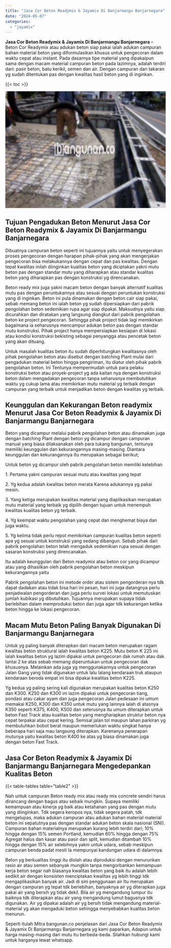 ```yaml
---
title: "Jasa Cor Beton Readymix & Jayamix Di Banjarmangu Banjarnegara"
date: "2024-05-07"
categories: 
  - "jayamix"
---
```


**Jasa Cor Beton Readymix & Jayamix Di Banjarmangu Banjarnegara** – Beton Cor Readymix atau adukan beton siap pakai ialah adukan campuran bahan material beton yang diformulasikan khusus untuk pengecoran dalam waktu cepat atau instant. Pada dasarnya tipe material yang dipakaipun sama dengan macam material campuran beton pada lazimnya, adalah terdiri dari: pasir beton, batu kerikil, semen dan air. Dengan campuran dan takaran yg sudah ditentukan pas dengan kwalitas hasil beton yang di inginkan.

{{< toc >}}

![Jasa Cor Beton Readymix & Jayamix Di Banjarmangu Banjarnegara](/images/jasa-cor-readymix-51.png)

## Tujuan Pengadukan Beton Menurut Jasa Cor Beton Readymix & Jayamix Di Banjarmangu Banjarnegara

Dibuatnya campuran beton seperti ini tujuannya yaitu untuk menyegerakan proses pengecoran dengan harapan pihak-pihak yang akan mengerjakan pengecoran bisa melakukannya dengan cepat dan pas kwalitas. Dengan tepat kwalitas inilah diinginkan kualitas beton yang diciptakan yakni mutu beton pas dengan standar mutu yang diharapkan atau standar kualitas beton yang diharapkan pas dengan konstruksi yg direncanakan.

Beton ready mix juga yakni macam beton dengan banyak alternatif kualitas mutu pas dengan peruntukannya atau sesuai dengan peruntukan konstruksi yang di inginkan. Beton ini pula dinamakan dengan beton cair siap pakai, sebab memang beton ini ialah beton yg sudah dipersiapkan dari pabrik pengolahan beton sedemikian rupa agar siap dipakai. Maksudnya yaitu siap dicurahkan dan diratakan yang langsung diangkut dari pabrik pengolahan beton ke project pengecoran. Sehingga pihak project tidak lagi memikirkan bagaimana ia seharusnya mencampur adukan beton pas dengan standar mutu konstruksi. Pihak project hanya mempersiapkan kesiapan di lokasi atau kondisi konstruksi bekisting sebagai penyangga atau pencetak beton yang akan dituang.

Untuk masalah kualitas beton itu sudah diperhitungkan kwalitasnya oleh pihak pengolahan beton atau disebut dengan batching Plant mulai dari pengadukan material beton hingga pengiriman, itu diatur oleh pihak pabrik pengolahan beton. Ini Tentunya mempermudah untuk para pelaku konstruksi beton atau proyek-project yg ada kaitan nya dengan konstruksi beton dalam mengadakan pengecoran tanpa seharusnya membutuhkan waktu yg cukup lama atau memikirkan mutu material yg terbaik dengan campuran yang terbaik untuk menjadikan beton dengan kwalitas yg terbaik.

## Keunggulan dan Kekurangan Beton readymix Menurut Jasa Cor Beton Readymix & Jayamix Di Banjarmangu Banjarnegara

Beton yang dicampur melalui pabrik pengolahan beton atau dinamakan juga dengan batching Plant dengan beton yg dicampur dengan campuran manual yang biasa dilaksanakan oleh para tukang bangunan, tentunya memiliki keunggulan dan kekurangannya masing-masing. Diantara keunggulan dan kekurangannya Itu merupakan sebagai berikut;

Untuk beton yg dicampur oleh pabrik pengolahan beton memiliki kelebihan

1\. Pertama yakni campuran sesuai mutu atau kwalitas yang tepat

2\. Yg kedua adalah kwalitas beton merata Karena adukannya yg pakai mesin.

3\. Yang ketiga merupakan kwalitas material yang diaplikasikan merupakan mutu material yang terbaik yg dipilih dengan tujuan untuk menempuh kwalitas kualitas beton yg terbaik.

4\. Yg keempat waktu pengolahan yang cepat dan menghemat biaya dan juga waktu.

5\. Yg kelima tidak perlu repot memikirkan campuran kualitas beton seperti apa yg sesuai untuk konstruksi yang sedang dibangun. Sebab pihak dari pabrik pengolahan beton telah mengaduk sedemikian rupa sesuai dengan sasaran konstruksi yang direncanakan.

Itu adalah keunggulan dari Beton readymix atau beton cor yang dicampur atau yang dihasilkan oleh pabrik pengolahan beton meskipun kekurangannya yaitu

Pabrik pengolahan beton ini metode order atau sistem pengorderan nya tdk dapat dadakan atau tidak bisa hari ini pesan, hari ini juga datangnya perlu penjadwalan pengorderan dan juga perlu survei lokasi untuk memutuskan jumlah kubikasi yg dibutuhkan. Tujuannya merupakan supaya tidak berlebihan dalam memproduksi beton dan juga agar tdk kekurangan ketika beton hingga ke lokasi pengecoran.

## Macam Mutu Beton Paling Banyak Digunakan Di Banjarmangu Banjarnegara

Untuk yg paling banyak diterapkan dari macam beton merupakan ragam kwalitas beton struktural ialah kwalitas beton K225. Mutu beton K 225 ini ialah kwalitas beton yg lazim dipakai untuk pengecoran dak rumah atau dak lantai 2 ke atas sebab memang diperuntukan untuk pengecoran dak khususnya. Melainkan ada juga yg menggunakannya untuk pengecoran Jalan Gang yang tidak digunakan untuk lalu lalang kendaraan truk ataupun kendaraan beroda empat ini bisa dipakai kwalitas beton K225.

Yg kedua yg paling sering kali digunakan merupakan kualitas beton K250 dan K300. K250 dan K300 ini lazim dipakai untuk pengecoran tiang, pondasi atau cakar ayam dan juga pengecoran Jalan pedesaan ini umum memakai K250, K300 dan K350 untuk mutu yang lainnya ialah di atasnya K350 seperti K375, K400, K500 dan seterusnya itu umum diterapkan untuk beton Fast Track atau kualitas beton yang mengharapkan struktur beton nya cepat terpakai atau cepat kering. Semisal jalan tol maupun lahan parkiran yg membutuhkan bobot berat maupun memerlukan waktu singkat hanya beberapa hari saja mau langsung diterapkan. Karenanya penerapan mutunya yaitu kwalitas beton K400 ke atas yg biasa dinamakan juga dengan beton Fast Track.

## Jasa Cor Beton Readymix & Jayamix Di Banjarmangu Banjarnegara Mengedepankan Kualitas Beton

{{< table-tables table="table2" >}}

Nah untuk campuran Beton ready mix atau ready mix concrete sendiri harus dirancang dengan bagus atau sebaik mungkin. Supaya memiliki kemampuan atau kinerja yg baik atau ketahanan yang pas dengan mutu yang diinginkan. Tdk segera keropos nya, tidak segera patah, tdk mengelupas, maka adukan campuran atau adukan bahan material material beton ini sepatutnya pas dengan standar adukan beton skala nasional (SNI). Campuran bahan materialnya merupakan kurang lebih terdiri dari; 10% hingga dengan 15% semen Portland, kemudian 60% hingga dengan 75% Agregat halus dan kasar atau pasir dan split, kemudian ditambah 10% hingga dengan 15% air selebihnya yakni untuk udara, sebab meskipun campuran benda padat mesti Ia mempunyai kandungan udara di dalamnya.

Beton yg berkualitas tinggi itu diolah atau diproduksi dengan menurunkan rasio air atau semen sebanyak mungkin tanpa mengorbankan kemampuan kerja beton segar nah biasanya kwalitas beton yang baik itu adalah lebih sedikit air dengan konsisten menciptakan kwalitas yg lebih tinggi tdk mengaplikasikan banyak air. Jadi di sini penggunaan air Itu merupakan dengan campuran yg tepat tdk berlebihan, banyaknya air yg diterapkan juga pakai air yang bersih yg tidak dekil. Bila air yg mengandung lumpur itu baiknya tdk diterapkan atau air yang mengandung lumut bagusnya tdk digunakan. Air yg dipakai adalah air yg bersih tidak mengandung material-material yg akan mengaduki beton sehingga menyebabkan kualitas beton menurun.

Seperti itulah Mitra bangunan.co penjelasan dari Jasa Cor Beton Readymix & Jayamix Di Banjarmangu Banjarnegara yg kami paparkan, Adapun untuk harga masing-masing dari mutu itu berbeda-beda. Silahkan hubungi kami untuk harganya lewat whatsapp.
